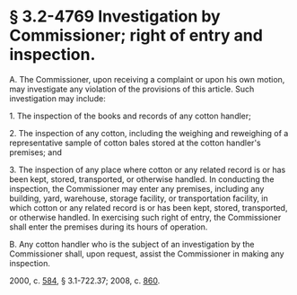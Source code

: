 # § 3.2-4769 Investigation by Commissioner; right of entry and inspection.

<p>A. The Commissioner, upon receiving a complaint or upon his own motion, may investigate any violation of the provisions of this article. Such investigation may include:</p><p>1. The inspection of the books and records of any cotton handler;</p><p>2. The inspection of any cotton, including the weighing and reweighing of a representative sample of cotton bales stored at the cotton handler's premises; and</p><p>3. The inspection of any place where cotton or any related record is or has been kept, stored, transported, or otherwise handled. In conducting the inspection, the Commissioner may enter any premises, including any building, yard, warehouse, storage facility, or transportation facility, in which cotton or any related record is or has been kept, stored, transported, or otherwise handled. In exercising such right of entry, the Commissioner shall enter the premises during its hours of operation.</p><p>B. Any cotton handler who is the subject of an investigation by the Commissioner shall, upon request, assist the Commissioner in making any inspection.</p><p>2000, c. <a href='http://lis.virginia.gov/cgi-bin/legp604.exe?001+ful+CHAP0584'>584</a>, § 3.1-722.37; 2008, c. <a href='http://lis.virginia.gov/cgi-bin/legp604.exe?081+ful+CHAP0860'>860</a>.</p>